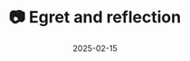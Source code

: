 ---
title: '📷 Egret and reflection'
date: '2025-02-15'
image: 'https://cdn.diblasio.social/static/photos/2025/20250215_095044.jpg'
alt_text: "A white egret stands in shallow water surrounded by reeds and tree branches."
tags:
  - "#Photography"
  - "#Bird"
  - "#Nature"
  - "#Wildlife"
  - "#FujifilmXT4"
  - "#OutdoorPhotography"
  - "#NaturePhotography"
  - "#WildlifePhotography"
  - "#Birdwatching"
  - "#Huizen"
  - "#Netherlands"
description: ''
created_date: '2025-02-15'
location: "Unknown location"
exif_data: "FUJIFILM X-T4 XF100-400mmF4.5-5.6 R LM OIS WR (1/105 | f/5.6 | ISO 800)"
draft: false
---
